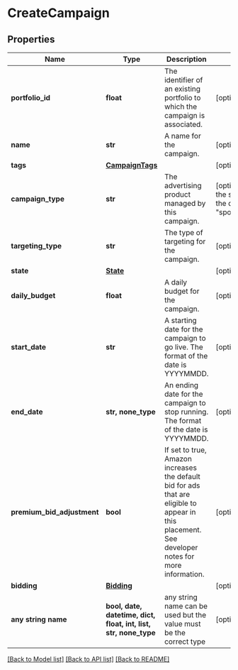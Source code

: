 # CreateCampaign


## Properties
Name | Type | Description | Notes
------------ | ------------- | ------------- | -------------
**portfolio_id** | **float** | The identifier of an existing portfolio to which the campaign is associated. | [optional] 
**name** | **str** | A name for the campaign. | [optional] 
**tags** | [**CampaignTags**](CampaignTags.md) |  | [optional] 
**campaign_type** | **str** | The advertising product managed by this campaign. | [optional]  if omitted the server will use the default value of "sponsoredProducts"
**targeting_type** | **str** | The type of targeting for the campaign. | [optional] 
**state** | [**State**](State.md) |  | [optional] 
**daily_budget** | **float** | A daily budget for the campaign. | [optional] 
**start_date** | **str** | A starting date for the campaign to go live. The format of the date is YYYYMMDD. | [optional] 
**end_date** | **str, none_type** | An ending date for the campaign to stop running. The format of the date is YYYYMMDD. | [optional] 
**premium_bid_adjustment** | **bool** | If set to true, Amazon increases the default bid for ads that are eligible to appear in this placement. See developer notes for more information. | [optional] 
**bidding** | [**Bidding**](Bidding.md) |  | [optional] 
**any string name** | **bool, date, datetime, dict, float, int, list, str, none_type** | any string name can be used but the value must be the correct type | [optional]

[[Back to Model list]](../README.md#documentation-for-models) [[Back to API list]](../README.md#documentation-for-api-endpoints) [[Back to README]](../README.md)


